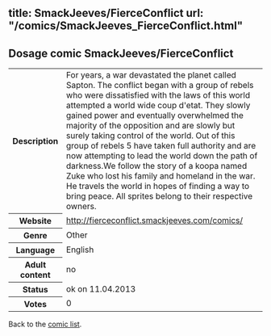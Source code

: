 title: SmackJeeves/FierceConflict
url: "/comics/SmackJeeves_FierceConflict.html"
---
Dosage comic SmackJeeves/FierceConflict
-----------------------------------------

<table class="comicinfo">
<tr>
<th>Description</th><td>For years, a war devastated the planet called Sapton. The conflict began with a group of rebels who were dissatisfied with the laws of this world attempted a world wide coup d'etat. They slowly gained power and eventually overwhelmed the majority of the opposition and are slowly but surely taking control of the world. Out of this group of rebels 5 have taken full authority and are now attempting to lead the world down the path of darkness.We follow the story of a koopa named Zuke who lost his family and homeland in the war. He travels the world in hopes of finding a way to bring peace. All sprites belong to their respective owners.</td>
</tr>
<tr>
<th>Website</th><td><a href="http://fierceconflict.smackjeeves.com/comics/">http://fierceconflict.smackjeeves.com/comics/</a></td>
</tr>
<tr>
<th>Genre</th><td>Other</td>
</tr>
<tr>
<th>Language</th><td>English</td>
</tr>
<tr>
<th>Adult content</th><td>no</td>
</tr>
<tr>
<th>Status</th><td>ok on 11.04.2013</td>
</tr>
<tr>
<th>Votes</th><td>0</div></td>
</tr>
</table>

Back to the [comic list](../comic-index.html).
